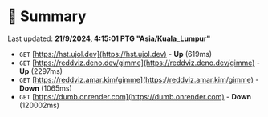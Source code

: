 # 📖 Summary
Last updated: **21/9/2024, 4:15:01 PTG "Asia/Kuala_Lumpur"**

- `GET` [https://hst.ujol.dev](https://hst.ujol.dev) - **Up** (619ms)
- `GET` [https://reddviz.deno.dev/gimme](https://reddviz.deno.dev/gimme) - **Up** (2297ms)
- `GET` [https://reddviz.amar.kim/gimme](https://reddviz.amar.kim/gimme) - **Down** (1065ms)
- `GET` [https://dumb.onrender.com](https://dumb.onrender.com) - **Down** (120002ms)
